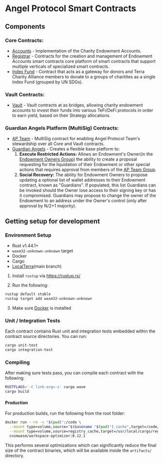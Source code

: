 # Angel Protocol Smart Contracts

## Components

### Core Contracts:
- [Accounts](./contracts/core/accounts) - Implementation of the Charity Endowment Accounts. 
- [Registrar](./contracts/core/registrar) - Contracts for the creation and management of Endowment Accounts smart contracts
core platform of smart contracts that support multiple verticals of specialized smart contracts. 
- [Index Fund](./contracts/core/index-fund) - Contract that acts as a gateway for donors and Terra Charity Alliance members to donate to a groups of charitites as a single Index Fund (grouped by UN SDGs).

### Vault Contracts:
- [Vault](./contracts/vault) - Vault contracts at as bridges, allowing charity endowment accounts to invest their funds into various TeFi/DeFi protocols in order to earn yield, based on their Strategy allocations.

### Guardian Angels Platform (MultiSig) Contracts:
- [AP Team](./contracts/guardian-angels/ap-team-cw3) - MultiSig contract for enabling Angel Protocol Team's stewardship over all Core and Vault contracts.
- [Guardian Angels](./contracts/guardian-angels/guardian-angels-cw3) - Creates a flexible base platform to:
    1. **Execute Restricted Actions:** Allows an Endowment's Owner(in the [Endowment Owners Group](./contracts/guardian-angels/cw4-group)) the ability to create a proposal requesting for the liquidation of their Endowment or other special actions that requires approval from members of the [AP Team Group](./contracts/guardian-angels/cw4-group).
    2. **Social Recovery:** The ability for Endowment Owners to propose updating a optional list of wallet addresses to their Endowment contract, known as "Guardians". If populated, this list Guardians can be invoked should the Owner lose access to their signing key or has it compromised. Guardians may propose to change the owner of the Endowment to an address under the Owner's control (only after approval by N/2+1 majority).

## Getting setup for development

### Environment Setup

- Rust v1.44.1+
- `wasm32-unknown-unknown` target
- Docker
- Cargo
- [LocalTerra](https://github.com/terra-project/localterra)(main branch)

1. Install `rustup` via https://rustup.rs/

2. Run the following:

```sh
rustup default stable
rustup target add wasm32-unknown-unknown
```

3. Make sure [Docker](https://www.docker.com/) is installed

### Unit / Integration Tests

Each contract contains Rust unit and integration tests embedded within the contract source directories. You can run:

```sh
cargo unit-test
cargo integration-test
```

### Compiling

After making sure tests pass, you can compile each contract with the following:

```sh
RUSTFLAGS='-C link-arg=-s' cargo wasm
cargo build
```

#### Production

For production builds, run the following from the root folder:

```sh
docker run --rm -v "$(pwd)":/code \
  --mount type=volume,source="$(basename "$(pwd)")_cache",target=/code/target \
  --mount type=volume,source=registry_cache,target=/usr/local/cargo/registry \
  cosmwasm/workspace-optimizer:0.12.1
```

This performs several optimizations which can significantly reduce the final size of the contract binaries, which will be available inside the `artifacts/` directory.
